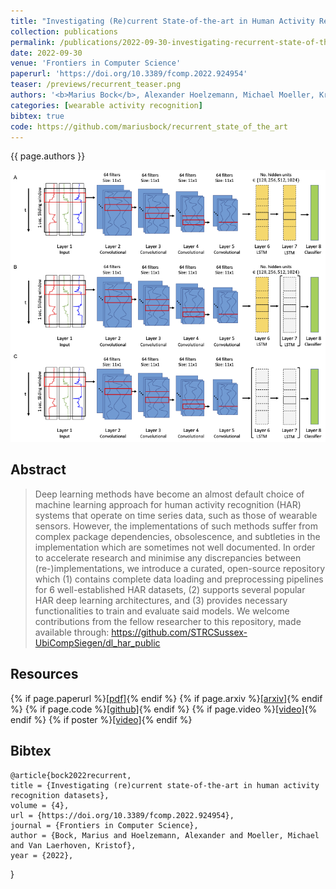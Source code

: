 ```yaml
---
title: "Investigating (Re)current State-of-the-art in Human Activity Recognition Datasets"
collection: publications
permalink: /publications/2022-09-30-investigating-recurrent-state-of-the-art-in-human-activity-recognition-datasets
date: 2022-09-30
venue: 'Frontiers in Computer Science'
paperurl: 'https://doi.org/10.3389/fcomp.2022.924954'
teaser: /previews/recurrent_teaser.png
authors: '<b>Marius Bock</b>, Alexander Hoelzemann, Michael Moeller, Kristof Van Laerhoven'
categories: [wearable activity recognition]
bibtex: true
code: https://github.com/mariusbock/recurrent_state_of_the_art
---
```


{{ page.authors }}

<img class="pub_teaser" src="../images/previews/recurrent.png" alt="Teaser Image" title="teaser" />

## Abstract

> Deep learning methods have become an almost default choice of machine learning approach for human activity recognition (HAR) systems that operate on time series data, such as those of wearable sensors. However, the implementations of such methods suffer from complex package dependencies, obsolescence, and subtleties in the implementation which are sometimes not well documented. In order to accelerate research and minimise any discrepancies between (re-)implementations, we introduce a curated, open-source repository which (1) contains complete data loading and preprocessing pipelines for 6 well-established HAR datasets, (2) supports several popular HAR deep learning architectures, and (3) provides necessary functionalities to train and evaluate said models. We welcome contributions from the fellow researcher to this repository, made available through: https://github.com/STRCSussex-UbiCompSiegen/dl_har_public

## Resources

{% if page.paperurl %}<a href=" {{ page.paperurl }} ">[pdf]</a>{% endif %} {% if page.arxiv %}<a href=" {{ page.arxiv }} ">[arxiv]</a>{% endif %} {% if page.code %}<a href=" {{ page.code }} ">[github]</a>{% endif %} {% if page.video %}<a href=" {{ page.video }} ">[video]</a>{% endif %} {% if poster %}<a href=" {{ page.poster }} ">[video]</a>{% endif %}

## Bibtex

    @article{bock2022recurrent,
	title = {Investigating (re)current state-of-the-art in human activity recognition datasets},
	volume = {4},
	url = {https://doi.org/10.3389/fcomp.2022.924954},
	journal = {Frontiers in Computer Science},
	author = {Bock, Marius and Hoelzemann, Alexander and Moeller, Michael and Van Laerhoven, Kristof},
	year = {2022},
}

